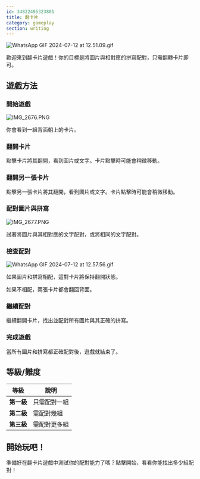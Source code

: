 ```yaml
---
id: 34822495323801
title: 翻卡片
category: gameplay
section: writing
---
```

![WhatsApp GIF 2024-07-12 at 12.51.09.gif](https://help.studycat.com/hc/article_attachments/34968069193497)

歡迎來到翻卡片遊戲！你的目標是將圖片與相對應的拼寫配對，只需翻轉卡片即可。

遊戲方法
-----------

### 開始遊戲

![IMG_2676.PNG](https://help.studycat.com/hc/article_attachments/34822508065177)

你會看到一組背面朝上的卡片。

### 翻開卡片

點擊卡片將其翻開，看到圖片或文字。卡片點擊時可能會稍微移動。

### 翻開另一張卡片

點擊另一張卡片將其翻開，看到圖片或文字。卡片點擊時可能會稍微移動。

### 配對圖片與拼寫

![IMG_2677.PNG](https://help.studycat.com/hc/article_attachments/34822508072729)

試著將圖片與其相對應的文字配對，或將相同的文字配對。

### 檢查配對

![WhatsApp GIF 2024-07-12 at 12.57.56.gif](https://help.studycat.com/hc/article_attachments/34968069197081)

如果圖片和拼寫相配，這對卡片將保持翻開狀態。

如果不相配，兩張卡片都會翻回背面。

### 繼續配對

繼續翻開卡片，找出並配對所有圖片與其正確的拼寫。

### 完成遊戲

當所有圖片和拼寫都正確配對後，遊戲就結束了。

等級/難度
-----------------------

| 等級 | 說明 |
| --- | --- |
| **第一級** | 只需配對一組 |
| **第二級** | 需配對幾組 |
| **第三級** | 需配對更多組 |

開始玩吧！
-----------

準備好在翻卡片遊戲中測試你的配對能力了嗎？點擊開始，看看你能找出多少組配對！

